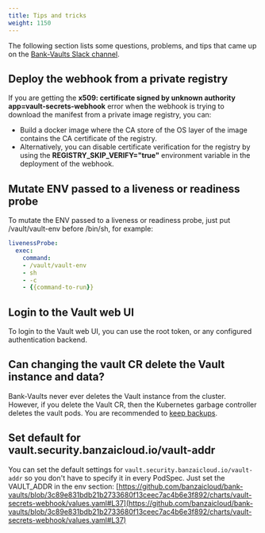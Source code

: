 ```yaml
---
title: Tips and tricks
weight: 1150
---
```


The following section lists some questions, problems, and tips that came up on the [Bank-Vaults Slack channel](https://pages.banzaicloud.com/invite-slack).

## Deploy the webhook from a private registry

If you are getting the **x509: certificate signed by unknown authority app=vault-secrets-webhook** error when the webhook is trying to download the manifest from a private image registry, you can:

- Build a docker image where the CA store of the OS layer of the image contains the CA certificate of the registry.
- Alternatively, you can disable certificate verification for the registry by using the **REGISTRY_SKIP_VERIFY="true"** environment variable in the deployment of the webhook.

## Mutate ENV passed to a liveness or readiness probe

To mutate the ENV passed to a liveness or readiness probe, just put /vault/vault-env before /bin/sh, for example:

```yaml
livenessProbe:
  exec:
    command:
    - /vault/vault-env
    - sh
    - -c
    - {{command-to-run}}
```

## Login to the Vault web UI

To login to the Vault web UI, you can use the root token, or any configured authentication backend.

## Can changing the vault CR delete the Vault instance and data?

Bank-Vaults never ever deletes the Vault instance from the cluster. However, if you delete the Vault CR, then the Kubernetes garbage controller deletes the vault pods. You are recommended to [keep backups](/docs/bank-vaults/backup/).

## Set default for vault.security.banzaicloud.io/vault-addr

You can set the default settings for `vault.security.banzaicloud.io/vault-addr` so you don't have to specify it in every PodSpec. Just set the VAULT_ADDR in the env section: [https://github.com/banzaicloud/bank-vaults/blob/3c89e831bdb21b2733680f13ceec7ac4b6e3f892/charts/vault-secrets-webhook/values.yaml#L37](https://github.com/banzaicloud/bank-vaults/blob/3c89e831bdb21b2733680f13ceec7ac4b6e3f892/charts/vault-secrets-webhook/values.yaml#L37)